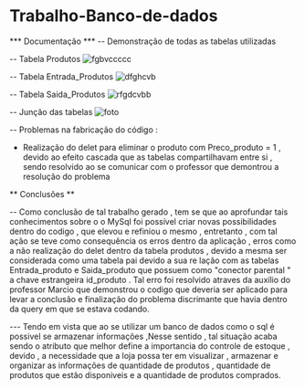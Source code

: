# Trabalho-Banco-de-dados

*** Documentação ***
-- Demonstração de todas as tabelas utilizadas 






-- Tabela Produtos 
![fgbvccccc](https://github.com/kaua-S/Trabalho-Banco-de-dados/assets/126474688/5d6260a8-1c04-4f65-a588-89d0974257a1)



-- Tabela Entrada_Produtos 
![dfghcvb](https://github.com/kaua-S/Trabalho-Banco-de-dados/assets/126474688/fcda0f94-1e86-42be-8c4b-7cfcee27b5fb)



-- Tabela Saida_Produtos 
![rfgdcvbb](https://github.com/kaua-S/Trabalho-Banco-de-dados/assets/126474688/f4f15dde-285e-487b-82dc-138fd620e0aa)


-- Junção das tabelas 
![foto](https://github.com/kaua-S/Trabalho-Banco-de-dados/assets/126474688/5f1d7ad8-63b9-4a84-a12d-bfc788a327cc)

-- Problemas na fabricação do código :

- Realização do delet para eliminar o produto com Preco_produto = 1 , 
devido ao efeito cascada que as tabelas compartilhavam entre si ,
sendo resolvido ao se comunicar com o professor que demontrou 
a resolução do problema 


** Conclusões **

-- Como conclusão de tal trabalho gerado , tem se que ao aprofundar tais conhecimentos sobre o o MySql
foi possível criar novas possibilidades dentro do codigo , que elevou e refiniou o mesmo , entretanto ,
com tal ação se teve como consequência os erros dentro da aplicação , erros como a não realização do 
delet dentro da tabela produtos , devido a mesma ser considerada como uma tabela pai devido a sua re
lação com as tabelas Entrada_produto e Saida_produto que possuem como "conector parental "  a chave 
estrangeira id_produto . Tal erro foi resolvido atraves da auxílio do professor Marcio que demonstrou
o codigo que deveria ser aplicado para levar a conclusão e finalização do problema discrimante que 
havia dentro da query em que se estava codando.

--- Tendo em vista que ao se utilizar um banco de dados como o sql é possivel se armazenar informações ,Nesse sentido , 
tal situação acaba sendo o atributo que melhor define a importancia do controle de estoque , devido , a necessidade que a loja
possa ter em visualizar , armazenar e organizar as informações de quantidade de produtos , quantidade 
de produtos que estão disponiveis e a quantidade de produtos comprados.  
